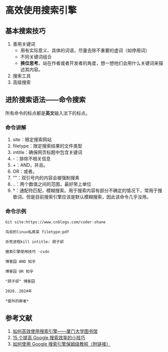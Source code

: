 # 高效使用搜索引擎

## 基本搜索技巧

1. 善用关键词
   - 用有实际意义、具体的词语，尽量去除不重要的虚词（如停用词）
   - 不同关键词组合
   - **换位思考**。站在作者或者开发者的角度，想一想他们会用什么关键词来描述其内容。
2. 搜索工具
3. 高级搜索

## 进阶搜索语法——命令搜索

所有命令的标点都是**英文**输入法下的标点。

### 命令讲解

1. site：限定搜索网站
2. filetype：限定搜索结果的文件类型
3. intitle：确保网页标题中包含关键词
4. -：排除不相关信息
5. +：AND，并且。
6. OR：或者。
7. ""：双引号内的内容会被强制搜素
8. ..：两个数值之间的范围，最好带上单位
9. *：通配符匹配，模糊搜索。用于搜索内容有部分不确定的情况下，常用于搜歌词。但是目前搜索引擎应该是默认模糊搜索，因此该命令几乎没用。

### 命令示例

```shell
Git site:https://www.cnblogs.com/coder-shane

鸟叔的linux私房菜 filetype:pdf

杀死进程kill intitle: 顾子郤

搜索引擎使用技巧 -csdn

博客园 AND 知乎

博客园 OR 知乎

"顾子郤" 博客园

2020..2024年

*窗外的麻雀*
```



## 参考文献

1. [如何高效使用搜索引擎——厦门大学图书馆](https://library.xmu.edu.cn/__local/0/46/69/4AB8A088E538FD783DAA139583E_85900251_1D2922.pdf?e=.pdf)
2. [15 个提高 Google 搜索效率的小技巧](https://sspai.com/post/34150)
3. [如何使用 Google 搜索引擎保姆级教程（附链接）](https://blog.csdn.net/2302_82189125/article/details/135843708)

